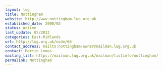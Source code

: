 ```yaml
---
layout: lug
title: Nottingham
website: http://www.nottingham.lug.org.uk
established_date: 2000/03
status: Active
last_update: 05/2012
categories: East-Midlands
url: http://lug.org.uk/node/66
contact_address: mailto:nottingham-owner@mailman.lug.org.uk
contact: Martin Lomas
mailing_list: https://mailman.lug.org.uk/mailman/listinfo/nottingham/
permalink: Nottingham
---
```

